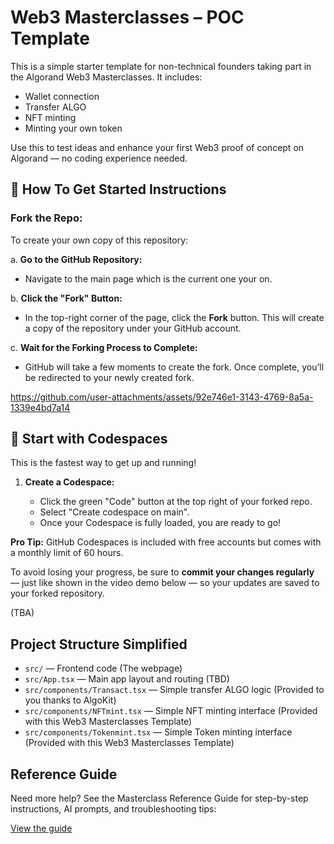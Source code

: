# Web3 Masterclasses – POC Template

This is a simple starter template for non-technical founders taking part in the Algorand Web3 Masterclasses. It includes:

- Wallet connection  
- Transfer ALGO
- NFT minting  
- Minting your own token

Use this to test ideas and enhance your first Web3 proof of concept on Algorand — no coding experience needed.

## 🌟 How To Get Started Instructions

### **Fork the Repo:**

To create your own copy of this repository:

a. **Go to the GitHub Repository:**
   - Navigate to the main page which is the current one your on.

b. **Click the "Fork" Button:**
   - In the top-right corner of the page, click the **Fork** button. This will create a copy of the repository under your GitHub account.

c. **Wait for the Forking Process to Complete:**
   - GitHub will take a few moments to create the fork. Once complete, you’ll be redirected to your newly created fork.



https://github.com/user-attachments/assets/92e746e1-3143-4769-8a5a-1339e4bd7a14



## 🚀 Start with Codespaces
This is the fastest way to get up and running!

1. **Create a Codespace:**

   - Click the green "Code" button at the top right of your forked repo.
   - Select "Create codespace on main".
   - Once your Codespace is fully loaded, you are ready to go!

**Pro Tip:** GitHub Codespaces is included with free accounts but comes with a monthly limit of 60 hours.  

To avoid losing your progress, be sure to **commit your changes regularly** — just like shown in the video demo below — so your updates are saved to your forked repository.

(TBA)

## Project Structure Simplified

- `src/` — Frontend code (The webpage)
- `src/App.tsx` — Main app layout and routing (TBD)
- `src/components/Transact.tsx` — Simple transfer ALGO logic (Provided to you thanks to AlgoKit)
- `src/components/NFTmint.tsx` — Simple NFT minting interface (Provided with this Web3 Masterclasses Template)
- `src/components/Tokenmint.tsx` — Simple Token minting interface (Provided with this Web3 Masterclasses Template)

## Reference Guide

Need more help? See the Masterclass Reference Guide for step-by-step instructions, AI prompts, and troubleshooting tips:

[View the guide](https://docs.google.com/document/d/19FHGLijTwKivy14KpNYaXVLxEI_Yo97ooaGj6CxZ1fA/edit?usp=sharing)

